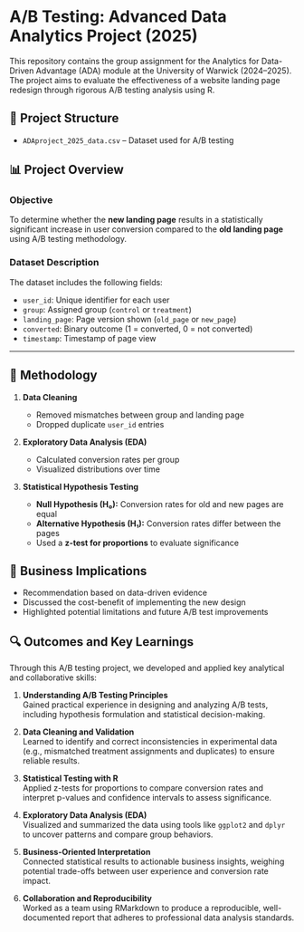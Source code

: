 # A/B Testing: Advanced Data Analytics Project (2025)

This repository contains the group assignment for the Analytics for Data-Driven Advantage (ADA) module at the University of Warwick (2024–2025). The project aims to evaluate the effectiveness of a website landing page redesign through rigorous A/B testing analysis using R.

## 📂 Project Structure

- `ADAproject_2025_data.csv` – Dataset used for A/B testing


## 📊 Project Overview

### Objective
To determine whether the **new landing page** results in a statistically significant increase in user conversion compared to the **old landing page** using A/B testing methodology.

### Dataset Description
The dataset includes the following fields:
- `user_id`: Unique identifier for each user
- `group`: Assigned group (`control` or `treatment`)
- `landing_page`: Page version shown (`old_page` or `new_page`)
- `converted`: Binary outcome (1 = converted, 0 = not converted)
- `timestamp`: Timestamp of page view

---

## 🔬 Methodology

1. **Data Cleaning**  
   - Removed mismatches between group and landing page  
   - Dropped duplicate `user_id` entries  

2. **Exploratory Data Analysis (EDA)**  
   - Calculated conversion rates per group  
   - Visualized distributions over time

3. **Statistical Hypothesis Testing**  
   - **Null Hypothesis (H₀):** Conversion rates for old and new pages are equal  
   - **Alternative Hypothesis (H₁):** Conversion rates differ between the pages  
   - Used a **z-test for proportions** to evaluate significance  



## 🧠 Business Implications

- Recommendation based on data-driven evidence
- Discussed the cost-benefit of implementing the new design
- Highlighted potential limitations and future A/B test improvements


## 🔍 Outcomes and Key Learnings

Through this A/B testing project, we developed and applied key analytical and collaborative skills:

1. **Understanding A/B Testing Principles**  
   Gained practical experience in designing and analyzing A/B tests, including hypothesis formulation and statistical decision-making.

2. **Data Cleaning and Validation**  
   Learned to identify and correct inconsistencies in experimental data (e.g., mismatched treatment assignments and duplicates) to ensure reliable results.

3. **Statistical Testing with R**  
   Applied z-tests for proportions to compare conversion rates and interpret p-values and confidence intervals to assess significance.

4. **Exploratory Data Analysis (EDA)**  
   Visualized and summarized the data using tools like `ggplot2` and `dplyr` to uncover patterns and compare group behaviors.

5. **Business-Oriented Interpretation**  
   Connected statistical results to actionable business insights, weighing potential trade-offs between user experience and conversion rate impact.

6. **Collaboration and Reproducibility**  
   Worked as a team using RMarkdown to produce a reproducible, well-documented report that adheres to professional data analysis standards.




